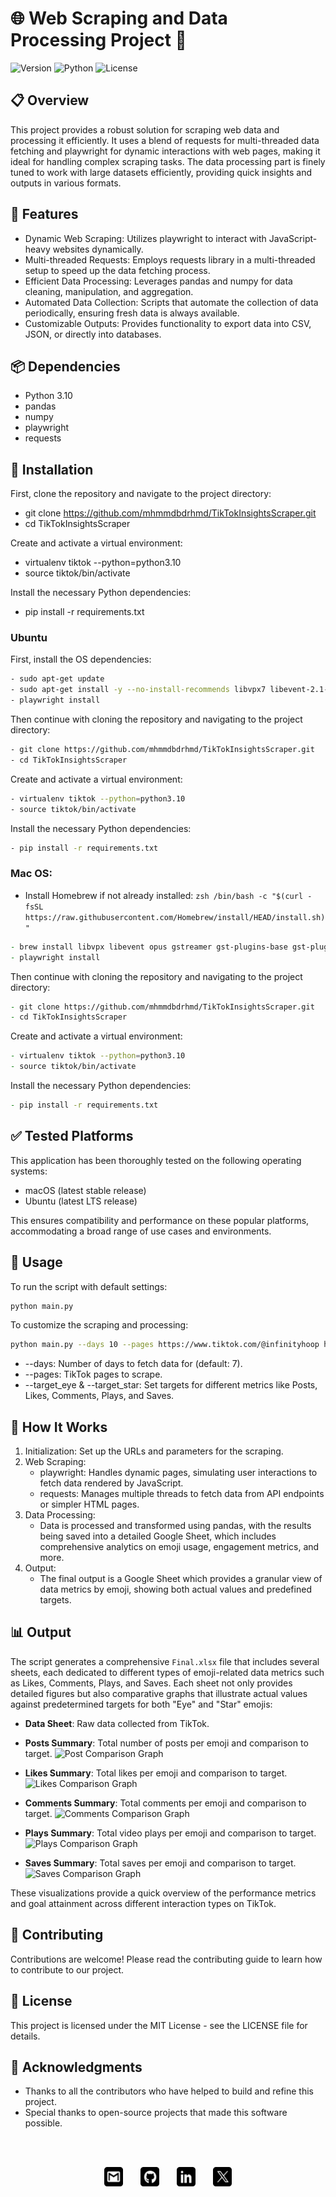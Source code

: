 # 🌐 Web Scraping and Data Processing Project 🚀

![Version](https://img.shields.io/badge/version-1.0-blue.svg)
![Python](https://img.shields.io/badge/python-3.10-blue.svg)
![License](https://img.shields.io/badge/license-MIT-green.svg)

## 📋 Overview

This project provides a robust solution for scraping web data and processing it efficiently. It uses a blend of requests for multi-threaded data fetching and playwright for dynamic interactions with web pages, making it ideal for handling complex scraping tasks. The data processing part is finely tuned to work with large datasets efficiently, providing quick insights and outputs in various formats.

## 🌟 Features

- Dynamic Web Scraping: Utilizes playwright to interact with JavaScript-heavy websites dynamically.
- Multi-threaded Requests: Employs requests library in a multi-threaded setup to speed up the data fetching process.
- Efficient Data Processing: Leverages pandas and numpy for data cleaning, manipulation, and aggregation.
- Automated Data Collection: Scripts that automate the collection of data periodically, ensuring fresh data is always available.
- Customizable Outputs: Provides functionality to export data into CSV, JSON, or directly into databases.

## 📦 Dependencies

- Python 3.10
- pandas
- numpy
- playwright
- requests

## 🔧 Installation

First, clone the repository and navigate to the project directory:
- git clone https://github.com/mhmmdbdrhmd/TikTokInsightsScraper.git
- cd TikTokInsightsScraper

Create and activate a virtual environment:
- virtualenv tiktok --python=python3.10
- source tiktok/bin/activate

Install the necessary Python dependencies:
- pip install -r requirements.txt

### Ubuntu
First, install the OS dependencies:
```bash
- sudo apt-get update
- sudo apt-get install -y --no-install-recommends libvpx7 libevent-2.1-7 libopus0 libgstreamer1.0-0 libgstreamer-plugins-base1.0-0 libharfbuzz-icu0 libhyphen0 libmanette-0.2-0 libflite1 libgles2 woff2 libgstreamer-gl1.0-0 libgstreamer-plugins-bad1.0-0 gstreamer1.0-libav
- playwright install
```

Then continue with cloning the repository and navigating to the project directory:
```bash
- git clone https://github.com/mhmmdbdrhmd/TikTokInsightsScraper.git
- cd TikTokInsightsScraper
```
Create and activate a virtual environment:
```bash
- virtualenv tiktok --python=python3.10
- source tiktok/bin/activate
```

Install the necessary Python dependencies:
```bash
- pip install -r requirements.txt
```

### Mac OS:

- Install Homebrew if not already installed: ```zsh /bin/bash -c "$(curl -fsSL https://raw.githubusercontent.com/Homebrew/install/HEAD/install.sh)" ```

```zsh
- brew install libvpx libevent opus gstreamer gst-plugins-base gst-plugins-good gst-plugins-bad gst-plugins-ugly gst-libav
- playwright install
```

Then continue with cloning the repository and navigating to the project directory:
```zsh
- git clone https://github.com/mhmmdbdrhmd/TikTokInsightsScraper.git
- cd TikTokInsightsScraper
```
Create and activate a virtual environment:
```zsh
- virtualenv tiktok --python=python3.10
- source tiktok/bin/activate
```

Install the necessary Python dependencies:
```zsh
- pip install -r requirements.txt
```

## ✅ Tested Platforms

This application has been thoroughly tested on the following operating systems:
- macOS (latest stable release)
- Ubuntu (latest LTS release)

This ensures compatibility and performance on these popular platforms, accommodating a broad range of use cases and environments.


## 🚀 Usage

To run the script with default settings:
```bash
python main.py
```
To customize the scraping and processing:
```bash
python main.py --days 10 --pages https://www.tiktok.com/@infinityhoop https://www.tiktok.com/@anotherpage --target_eye 50 20000 150 600000 700 --target_star 30 10000 200 300000 400
```
- --days: Number of days to fetch data for (default: 7).
- --pages: TikTok pages to scrape.
- --target_eye & --target_star: Set targets for different metrics like Posts, Likes, Comments, Plays, and Saves.

## 🎨 How It Works

1. Initialization: Set up the URLs and parameters for the scraping.
2. Web Scraping:
   - playwright: Handles dynamic pages, simulating user interactions to fetch data rendered by JavaScript.
   - requests: Manages multiple threads to fetch data from API endpoints or simpler HTML pages.
3. Data Processing:
   - Data is processed and transformed using pandas, with the results being saved into a detailed Google Sheet, which includes comprehensive analytics on emoji usage, engagement metrics, and more.
4. Output:
   - The final output is a Google Sheet which provides a granular view of data metrics by emoji, showing both actual values and predefined targets.

## 📊 Output

The script generates a comprehensive `Final.xlsx` file that includes several sheets, each dedicated to different types of emoji-related data metrics such as Likes, Comments, Plays, and Saves. Each sheet not only provides detailed figures but also comparative graphs that illustrate actual values against predetermined targets for both "Eye" and "Star" emojis:

- **Data Sheet**: Raw data collected from TikTok.
- **Posts Summary**: Total number of posts per emoji and comparison to target.
     ![Post Comparison Graph](https://github.com/mhmmdbdrhmd/TikTokInsightsScraper/assets/29101930/8f36944b-e5f7-4065-a24c-7a470d242fc2)

- **Likes Summary**: Total likes per emoji and comparison to target.
     ![Likes Comparison Graph](https://github.com/mhmmdbdrhmd/TikTokInsightsScraper/assets/29101930/cb161ab1-d3fc-4b63-9002-5ccd042b08a1)
  
- **Comments Summary**: Total comments per emoji and comparison to target.
     ![Comments Comparison Graph](https://github.com/mhmmdbdrhmd/TikTokInsightsScraper/assets/29101930/8087f163-9c7b-4f51-b968-2ea93a302044)

- **Plays Summary**: Total video plays per emoji and comparison to target.
     ![Plays Comparison Graph](https://github.com/mhmmdbdrhmd/TikTokInsightsScraper/assets/29101930/818dc32b-6a4a-452b-885e-9cb7e2c4155a)

- **Saves Summary**: Total saves per emoji and comparison to target.
     ![Saves Comparison Graph](https://github.com/mhmmdbdrhmd/TikTokInsightsScraper/assets/29101930/711584b7-5362-422e-9f88-74f445894703)

These visualizations provide a quick overview of the performance metrics and goal attainment across different interaction types on TikTok.



## 🤝 Contributing

Contributions are welcome! Please read the contributing guide to learn how to contribute to our project.

## 📜 License

This project is licensed under the MIT License - see the LICENSE file for details.

## 🎉 Acknowledgments

- Thanks to all the contributors who have helped to build and refine this project.
- Special thanks to open-source projects that made this software possible.

<br><br>

<div align="center">
<div align="center"><p align="center">
    &nbsp;&nbsp;&nbsp;&nbsp;&nbsp;
    <a href="mhmmdbdrhmd@gmail.com" style="text-decoration: none;" alt="Email">
        <img src="https://github.com/mhmmdbdrhmd/Data/blob/main/Icons/ICON%20_Black%20-%20GMail.png" width="6%" />
    </a>&nbsp;&nbsp;&nbsp;&nbsp;&nbsp;
    <a href="https://github.com/mhmmdbdrhmd" style="text-decoration: none;" alt="GitHub">
        <img src="https://github.com/mhmmdbdrhmd/Data/blob/main/Icons/ICON%20_Black-%20Github.png" width="6%" />
    </a>&nbsp;&nbsp;&nbsp;&nbsp;&nbsp;
    <a href="https://www.linkedin.com/in/mohamad-badri-ahmadi-aa2a1a8a?original_referer=https%3A%2F%2Fwww.google.com%2F" style="text-decoration: none;" alt="LinkedIn">
        <img src="https://github.com/mhmmdbdrhmd/Data/blob/main/Icons/ICON%20_Black%20-%20Linkding.png" width="6%" />
    </a>&nbsp;&nbsp;&nbsp;&nbsp;&nbsp;
  <a href="https://twitter.com/mhmmdbdrhmd" style="text-decoration: none;" alt="Twitter">
        <img src="https://github.com/mhmmdbdrhmd/Data/blob/main/Icons/ICON%20_Black%20-%20Twitter%20X.png" width="6%"/>
    </a>
    &nbsp;&nbsp;&nbsp;&nbsp;&nbsp;
</div>
</div>
